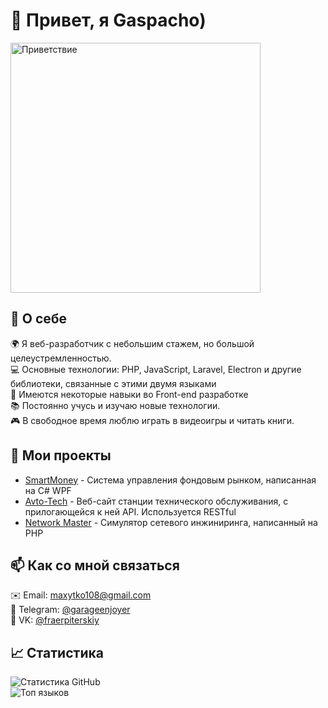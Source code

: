 <h1>👋 Привет, я Gaspacho)</h1>

<p>
    <img src="https://i.giphy.com/media/v1.Y2lkPTc5MGI3NjExYTNmbGo1b20zZjJwNWhvdjltYmx2dzZucHlma2VuOWhiNW0zcGo3ayZlcD12MV9pbnRlcm5hbF9naWZfYnlfaWQmY3Q9Zw/qgQUggAC3Pfv687qPC/giphy.gif" alt="Приветствие" width="400"/>
</p>

<h2>🚀 О себе</h2>
<p>
    🌍 Я веб-разработчик с небольшим стажем, но большой целеустремленностью.<br>
    💻 Основные технологии: PHP, JavaScript, Laravel, Electron и другие библиотеки, связанные с этими двумя языками<br>
    🎨 Имеются некоторые навыки во Front-end разработке<br>
    📚 Постоянно учусь и изучаю новые технологии.<br>
    🎮 В свободное время люблю играть в видеоигры и читать книги.
</p>

<h2>🌟 Мои проекты</h2>
<ul>
    <li><a href="https://github.com/gaspacho2103/smartmoney">SmartMoney</a> - Система управления фондовым рынком, написанная на C# WPF</li>
    <li><a href="https://github.com/gaspacho2103/autotechnical">Avto-Tech</a> - Веб-сайт станции технического обслуживания, с прилогающейся к ней API. Используется RESTful</li>
    <li><a href="https://github.com/gaspacho2103/netmaster">Network Master</a> - Симулятор сетевого инжиниринга, написанный на PHP</li>
</ul>

<h2>📫 Как со мной связаться</h2>
<p>
    ✉️ Email: <a href="mailto:maxytko108@gmail.com">maxytko108@gmail.com</a><br>
    📱 Telegram: <a href="https://t.me/garageenjoyer">@garageenjoyer</a><br>
    🔗 VK: <a href="https://vk.com/fraerpiterskiy">@fraerpiterskiy</a>
</p>

<h2>📈 Статистика</h2>
<p>
    <img src="https://github-readme-stats.vercel.app/api?username=gaspacho2103&show_icons=true&theme=radical" alt="Статистика GitHub"/>
    <br>
    <img src="https://github-readme-stats.vercel.app/api/top-langs/?username=gaspacho2103&layout=compact&theme=radical" alt="Топ языков"/>
</p>
